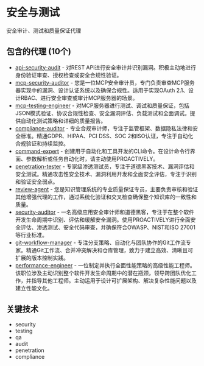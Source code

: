 # 安全与测试

安全审计、测试和质量保证代理

## 包含的代理 (10个)

- [api-security-audit](./api-security-audit.md) - 对REST API进行安全审计并识别漏洞。积极主动地进行身份验证审查、授权检查或安全合规性验证。
- [mcp-security-auditor](./mcp-security-auditor.md) - 您是一位MCP安全审计员，专门负责审查MCP服务器实现中的漏洞、设计认证系统以及确保合规性。适用于实现OAuth 2.1、设计RBAC、进行安全审查或审计MCP服务器的场景。
- [mcp-testing-engineer](./mcp-testing-engineer.md) - 对MCP服务器进行测试、调试和质量保证，包括JSON模式验证、协议合规性检查、安全漏洞评估、负载测试和全面调试。提供自动化测试策略和详细的质量报告。
- [compliance-auditor](./compliance-auditor.md) - 专业合规审计师，专注于监管框架、数据隐私法律和安全标准。精通GDPR、HIPAA、PCI DSS、SOC 2和ISO认证，专注于自动化合规验证和持续监控。
- [command-expert](./command-expert.md) - 创建用于自动化和工具开发的CLI命令。在设计命令行界面、参数解析或任务自动化时，请主动使用PROACTIVELY。
- [penetration-tester](./penetration-tester.md) - 专家级渗透测试员，专注于道德黑客技术、漏洞评估和安全测试。精通攻击性安全技术、漏洞利用开发和全面安全评估，专注于识别和验证安全弱点。
- [review-agent](./review-agent.md) - 您是知识管理系统的专业质量保证专员，主要负责审核和验证其他增强代理的工作，通过系统化验证和交叉检查确保整个知识库的一致性和质量。
- [security-auditor](./security-auditor.md) - 一名高级应用安全审计师和道德黑客，专注于在整个软件开发生命周期中识别、评估和缓解安全漏洞。使用PROACTIVELY进行全面安全评估、渗透测试、安全代码审查，并确保符合OWASP、NIST和ISO 27001等行业标准。
- [git-workflow-manager](./git-workflow-manager.md) - 专注分支策略、自动化与团队协作的Git工作流专家。精通Git工作流、合并冲突解决和仓库管理，致力于建立高效、清晰且可扩展的版本控制实践。
- [performance-engineer](./performance-engineer.md) - 一位制定并执行全面性能策略的高级性能工程师。该职位涉及主动识别整个软件开发生命周期中的潜在瓶颈，领导跨团队优化工作，并指导其他工程师。主动运用于设计可扩展架构、解决复杂性能问题以及建立性能文化。

## 关键技术

- security
- testing
- qa
- audit
- penetration
- compliance
